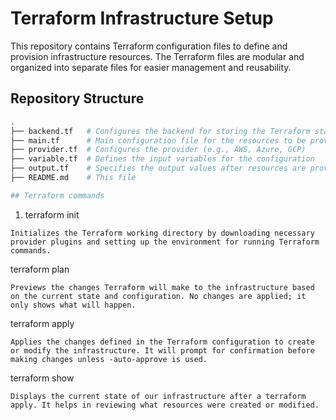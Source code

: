 # Terraform Infrastructure Setup

This repository contains Terraform configuration files to define and provision infrastructure resources. The Terraform files are modular and organized into separate files for easier management and reusability.

## Repository Structure

```bash
.
├── backend.tf   # Configures the backend for storing the Terraform state
├── main.tf      # Main configuration file for the resources to be provisioned
├── provider.tf  # Configures the provider (e.g., AWS, Azure, GCP)
├── variable.tf  # Defines the input variables for the configuration
├── output.tf    # Specifies the output values after resources are provisioned
├── README.md    # This file

## Terraform commands

```
1. terraform init
```
Initializes the Terraform working directory by downloading necessary provider plugins and setting up the environment for running Terraform commands.

```
terraform plan
```
Previews the changes Terraform will make to the infrastructure based on the current state and configuration. No changes are applied; it only shows what will happen.

```
terraform apply
```
Applies the changes defined in the Terraform configuration to create or modify the infrastructure. It will prompt for confirmation before making changes unless -auto-approve is used.

```
terraform show
```
Displays the current state of our infrastructure after a terraform apply. It helps in reviewing what resources were created or modified.

